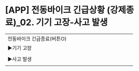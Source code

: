# [APP] 전동바이크 긴급상황 (강제종료)_02. 기기 고장-사고 발생

|  |  |  |  |  |  |  |  |  |  |  |  |  |  |
| --- | --- | --- | --- | --- | --- | --- | --- | --- | --- | --- | --- | --- | --- |
| 전동바이크 긴급종료(버튼O) | | | | | | | | | | | | | |
| ►기기 고장 | | | | | | | | | | | | | |
|  | | | | | | | | | | | | | |
| ►사고 발생 | | | | | | | | | | | | | |
|  | | | | | | | | | | | | | |